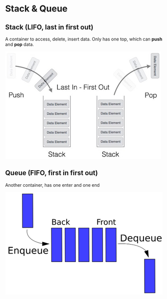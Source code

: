 # Stack & Queue

## Stack \(LIFO, last in first out\)

A container to access, delete, insert data. Only has one top, which can **push** and **pop** data. 

![](../.gitbook/assets/image%20%2814%29.png)

## Queue \(FIFO, first in first out\)

Another container, has one enter and one end

![](../.gitbook/assets/image%20%2811%29.png)

